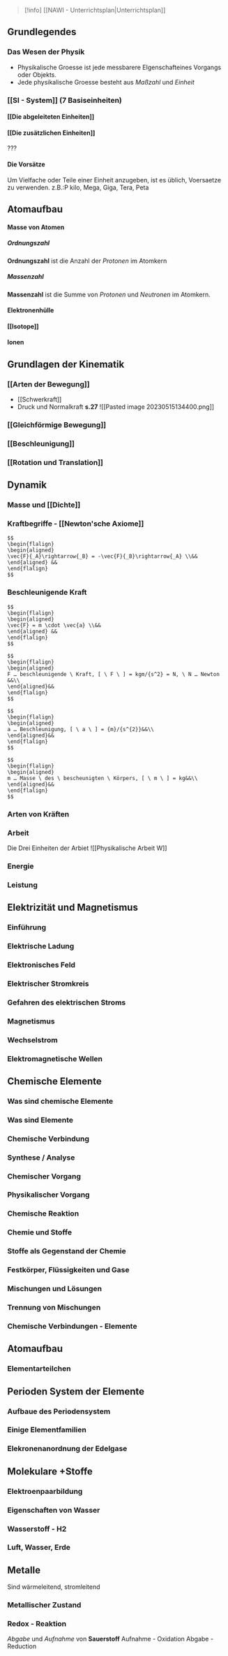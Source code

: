 >[!info] [[NAWI - Unterrichtsplan|Unterrichtsplan]]

## Grundlegendes
### Das Wesen der Physik 
- Physikalische Groesse ist jede messbarere EIgenschafteines Vorgangs oder Objekts.
- Jede physikalische Groesse besteht aus *Maßzahl* und *Einheit*
### [[SI - System]] (7 Basiseinheiten)
#### [[Die abgeleiteten Einheiten]]
#### [[Die zusätzlichen Einheiten]]
???
#### Die Vorsätze 
Um Vielfache oder Teile einer Einheit anzugeben, ist es üblich, Voersaetze zu verwenden.
z.B.:P kilo, Mega, Giga, Tera, Peta 
## Atomaufbau
#### Masse von Atomen
##### Ordnungszahl
**Ordnungszahl** ist die Anzahl der *Protonen* im Atomkern
##### Massenzahl
**Massenzahl** ist die Summe von *Protonen* und *Neutronen* im Atomkern.
#### Elektronenhülle
#### [[Isotope]]

#### Ionen


## Grundlagen der Kinematik
### [[Arten der Bewegung]] 
- [[Schwerkraft]]
- Druck und Normalkraft **s.27**
![[Pasted image 20230515134400.png]]
### [[Gleichförmige Bewegung]]


### [[Beschleunigung]]
### [[Rotation  und Translation]]



## Dynamik 
### Masse und [[Dichte]] 
### Kraftbegriffe - [[Newton'sche Axiome]]

```ad-formel
$$
\begin{flalign}
\begin{aligned}
\vec{F}{_A}\rightarrow{_B} = -\vec{F}{_B}\rightarrow{_A} \\&&
\end{aligned} &&
\end{flalign}
$$

```


### Beschleunigende Kraft
```ad-formel
$$
\begin{flalign}
\begin{aligned}
\vec{F} = m \cdot \vec{a} \\&&
\end{aligned} &&
\end{flalign}
$$

$$
\begin{flalign}
\begin{aligned}
F … beschleunigende \ Kraft, [ \ F \ ] = kgm/{s^2} = N, \ N … Newton &&\\
\end{aligned}&&
\end{flalign}
$$

$$
\begin{flalign}
\begin{aligned}
a … Beschleunigung, [ \ a \ ] = {m}/{s^{2}}&&\\
\end{aligned}&&
\end{flalign}
$$

$$
\begin{flalign}
\begin{aligned}
m … Masse \ des \ bescheunigten \ Körpers, [ \ m \ ] = kg&&\\
\end{aligned}&&
\end{flalign}
$$
```
### Arten von Kräften 


### Arbeit 
Die Drei Einheiten der Arbiet
![[Physikalische Arbeit W]]

### Energie 
### Leistung 

## Elektrizität und Magnetismus
### Einführung 
### Elektrische Ladung 
### Elektronisches Feld 
### Elektrischer Stromkreis 
### Gefahren des elektrischen Stroms 
### Magnetismus 
### Wechselstrom 
### Elektromagnetische Wellen 


## Chemische Elemente 


### Was sind chemische Elemente
### Was sind Elemente
### Chemische Verbindung 
### Synthese / Analyse
### Chemischer Vorgang
### Physikalischer Vorgang 
### Chemische Reaktion
### Chemie und Stoffe
### Stoffe als Gegenstand der Chemie 
### Festkörper, Flüssigkeiten und Gase 
### Mischungen und Lösungen 
### Trennung von Mischungen 
### Chemische Verbindungen - Elemente 

## Atomaufbau

### Elementarteilchen


## Perioden System der Elemente 

### Aufbaue des Periodensystem

### Einige Elementfamilien

### Elekronenanordnung der Edelgase

## Molekulare +Stoffe

### Elektroenpaarbildung 
### Eigenschaften von Wasser 
### Wasserstoff - H2 
### Luft, Wasser, Erde 

## Metalle
Sind wärmeleitend, stromleitend


### Metallischer Zustand 
### Redox - Reaktion 
*Abgabe* und *Aufnahme* von **Sauerstoff** 
Aufnahme - Oxidation
Abgabe - Reduction 
